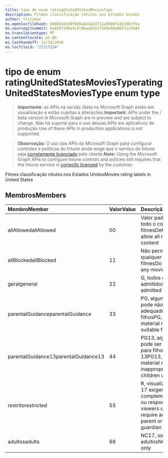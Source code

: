 ```yaml
---
title: tipo de enum ratingUnitedStatesMoviesType
description: Filmes classificação rótulos nos Estados Unidos
author: tfitzmac
ms.openlocfilehash: d408d16dd0f026a6e2ab3711a9600f1423db7f6a
ms.sourcegitcommit: 6a82bf240a3cfc0baabd227349e08a08311e3d44
ms.translationtype: MT
ms.contentlocale: pt-BR
ms.lasthandoff: 12/18/2018
ms.locfileid: "27317224"
---
```

# <a name="ratingunitedstatesmoviestype-enum-type"></a><span data-ttu-id="b5271-103">tipo de enum ratingUnitedStatesMoviesType</span><span class="sxs-lookup"><span data-stu-id="b5271-103">ratingUnitedStatesMoviesType enum type</span></span>

> <span data-ttu-id="b5271-104">**Importante:** as APIs na versão /beta no Microsoft Graph estão em visualização e estão sujeitas a alterações.</span><span class="sxs-lookup"><span data-stu-id="b5271-104">**Important:** APIs under the / beta version in Microsoft Graph are in preview and are subject to change.</span></span> <span data-ttu-id="b5271-105">Não há suporte para o uso dessas APIs em aplicativos de produção.</span><span class="sxs-lookup"><span data-stu-id="b5271-105">Use of these APIs in production applications is not supported.</span></span>

> <span data-ttu-id="b5271-106">**Observação:** O uso das APIs do Microsoft Graph para configurar controles e políticas do Intune ainda exige que o serviço do Intune seja [corretamente licenciado](https://go.microsoft.com/fwlink/?linkid=839381) pelo cliente.</span><span class="sxs-lookup"><span data-stu-id="b5271-106">**Note:** Using the Microsoft Graph APIs to configure Intune controls and policies still requires that the Intune service is [correctly licensed](https://go.microsoft.com/fwlink/?linkid=839381) by the customer.</span></span>

<span data-ttu-id="b5271-107">Filmes classificação rótulos nos Estados Unidos</span><span class="sxs-lookup"><span data-stu-id="b5271-107">Movies rating labels in United States</span></span>
## <a name="members"></a><span data-ttu-id="b5271-108">Membros</span><span class="sxs-lookup"><span data-stu-id="b5271-108">Members</span></span>
|<span data-ttu-id="b5271-109">Membro</span><span class="sxs-lookup"><span data-stu-id="b5271-109">Member</span></span>|<span data-ttu-id="b5271-110">Valor</span><span class="sxs-lookup"><span data-stu-id="b5271-110">Value</span></span>|<span data-ttu-id="b5271-111">Descrição</span><span class="sxs-lookup"><span data-stu-id="b5271-111">Description</span></span>|
|:---|:---|:---|
|<span data-ttu-id="b5271-112">allAllowed</span><span class="sxs-lookup"><span data-stu-id="b5271-112">allAllowed</span></span>|<span data-ttu-id="b5271-113">0</span><span class="sxs-lookup"><span data-stu-id="b5271-113">0</span></span>|<span data-ttu-id="b5271-114">Valor padrão, permitir todo o conteúdo de filmes</span><span class="sxs-lookup"><span data-stu-id="b5271-114">Default value, allow all movies content</span></span>|
|<span data-ttu-id="b5271-115">allBlocked</span><span class="sxs-lookup"><span data-stu-id="b5271-115">allBlocked</span></span>|<span data-ttu-id="b5271-116">1</span><span class="sxs-lookup"><span data-stu-id="b5271-116">1</span></span>|<span data-ttu-id="b5271-117">Não permitir que qualquer conteúdo filmes</span><span class="sxs-lookup"><span data-stu-id="b5271-117">Do not allow any movies content</span></span>|
|<span data-ttu-id="b5271-118">geral</span><span class="sxs-lookup"><span data-stu-id="b5271-118">general</span></span>|<span data-ttu-id="b5271-119">2</span><span class="sxs-lookup"><span data-stu-id="b5271-119">2</span></span>|<span data-ttu-id="b5271-120">G, todos os anos admitidos</span><span class="sxs-lookup"><span data-stu-id="b5271-120">G, all ages admitted</span></span>|
|<span data-ttu-id="b5271-121">parentalGuidance</span><span class="sxs-lookup"><span data-stu-id="b5271-121">parentalGuidance</span></span>|<span data-ttu-id="b5271-122">3</span><span class="sxs-lookup"><span data-stu-id="b5271-122">3</span></span>|<span data-ttu-id="b5271-123">PG, alguns material pode não ser adequado para filhos</span><span class="sxs-lookup"><span data-stu-id="b5271-123">PG, some material may not be suitable for children</span></span>|
|<span data-ttu-id="b5271-124">parentalGuidance13</span><span class="sxs-lookup"><span data-stu-id="b5271-124">parentalGuidance13</span></span>|<span data-ttu-id="b5271-125">4</span><span class="sxs-lookup"><span data-stu-id="b5271-125">4</span></span>|<span data-ttu-id="b5271-126">PG13, alguns material pode ser inadequado para filhos em 13</span><span class="sxs-lookup"><span data-stu-id="b5271-126">PG13, some material may be inappropriate for children under 13</span></span>|
|<span data-ttu-id="b5271-127">restrito</span><span class="sxs-lookup"><span data-stu-id="b5271-127">restricted</span></span>|<span data-ttu-id="b5271-128">5</span><span class="sxs-lookup"><span data-stu-id="b5271-128">5</span></span>|<span data-ttu-id="b5271-129">R, visualizadores em 17 exigem a complementar adulto ou responsável</span><span class="sxs-lookup"><span data-stu-id="b5271-129">R, viewers under 17 require accompanying parent or adult guardian</span></span>|
|<span data-ttu-id="b5271-130">adultos</span><span class="sxs-lookup"><span data-stu-id="b5271-130">adults</span></span>|<span data-ttu-id="b5271-131">6</span><span class="sxs-lookup"><span data-stu-id="b5271-131">6</span></span>|<span data-ttu-id="b5271-132">NC17, somente para adultos</span><span class="sxs-lookup"><span data-stu-id="b5271-132">NC17, adults only</span></span>|





